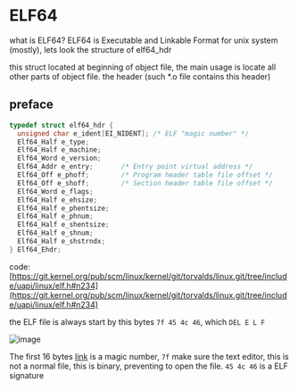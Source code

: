 # ELF64

what is ELF64? ELF64 is Executable and Linkable Format for unix system (mostly), lets look the structure of elf64_hdr

this struct located at beginning of object file, the main usage is locate all other parts of object file. the header (such \*.o file contains this header)

## preface


```c
typedef struct elf64_hdr {
  unsigned char	e_ident[EI_NIDENT];	/* ELF "magic number" */
  Elf64_Half e_type;
  Elf64_Half e_machine;
  Elf64_Word e_version;
  Elf64_Addr e_entry;		/* Entry point virtual address */
  Elf64_Off e_phoff;		/* Program header table file offset */
  Elf64_Off e_shoff;		/* Section header table file offset */
  Elf64_Word e_flags;
  Elf64_Half e_ehsize;
  Elf64_Half e_phentsize;
  Elf64_Half e_phnum;
  Elf64_Half e_shentsize;
  Elf64_Half e_shnum;
  Elf64_Half e_shstrndx;
} Elf64_Ehdr;

```

code: [https://git.kernel.org/pub/scm/linux/kernel/git/torvalds/linux.git/tree/include/uapi/linux/elf.h#n234](https://git.kernel.org/pub/scm/linux/kernel/git/torvalds/linux.git/tree/include/uapi/linux/elf.h#n234)

the ELF file is always start by this bytes `7f 45 4c 46`, which `DEL E L F`

![image](/assets/b89533896a5f2d38cf09f1354e807b4f6276057affaf8fafe54372090ba70e9fae73f4e83a156800ff863c7a4196e99a73b8ffed8a0717b694c00ad3.png)

The first 16 bytes [link](https://git.kernel.org/pub/scm/linux/kernel/git/torvalds/linux.git/tree/include/uapi/linux/elf.h#n215) is a magic number, `7f` make sure the text editor, this is not a normal file, this is binary, preventing to open the file. `45 4c 46` is a ELF signature